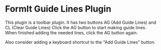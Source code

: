 # FormIt Guide Lines Plugin

This plugin is a toolbar plugin.  It has two buttons AG (Add Guide Lines) and CL (Clear Guide Lines)
Click the AG button to start making guide lines.  When finished adding the needed lines, click the AG button again.

Also consider adding a keyboard shortcut to the "Add Guide Lines" button.
